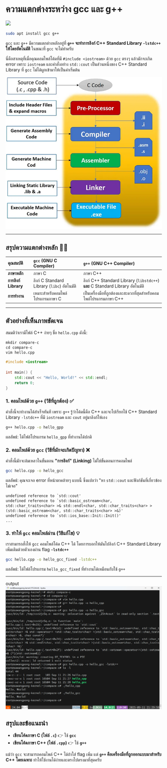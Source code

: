 # ความแตกต่างระหว่าง gcc และ g++

![](./images/gcc-vs-g-plus-plus.avif)

```bash title="installation"
sudo apt install gcc g++
```

`gcc` และ `g++` มีความแตกต่างหลักอยู่ที่ **`g++` จะทำการลิงก์ C++ Standard Library `-lstdc++` ให้โดยอัตโนมัติ** ในขณะที่ `gcc` จะไม่ทำครับ

นี่คือสาเหตุที่เมื่อคุณคอมไพล์โค้ดที่มี `#include <iostream>` ด้วย `gcc` ตรงๆ แล้วมักจะเกิด error เพราะ `iostream` และคำสั่งอย่าง `std::cout` เป็นส่วนหนึ่งของ C++ Standard Library ที่ `gcc` ไม่ได้ผูกเข้ามาให้เป็นค่าเริ่มต้น

![](./images/compile-diagrame.webp)

-----

## สรุปความแตกต่างหลัก 👨‍💻

| คุณสมบัติ | `gcc` (GNU C Compiler) | `g++` (GNU C++ Compiler) |
| :--- | :--- | :--- |
| **ภาษาหลัก** | ภาษา C | ภาษา C++ |
| **การลิงก์ Library** | ลิงก์ C Standard Library (`libc`) อัตโนมัติ | ลิงก์ C++ Standard Library (`libstdc++`) **และ** C Standard Library อัตโนมัติ |
| **การทำงาน** | เหมาะสำหรับคอมไพล์โปรแกรมภาษา C | เป็นเครื่องมือที่ถูกต้องและสะดวกที่สุดสำหรับคอมไพล์โปรแกรมภาษา C++ |

-----

## ตัวอย่างที่เห็นภาพชัดเจน

สมมติว่าเรามีไฟล์ C++ ง่ายๆ ชื่อ `hello.cpp` ดังนี้:
```
mkdir compare-c
cd compare-c
vim hello.cpp
```

```cpp title="hello.cpp"
#include <iostream>

int main() {
    std::cout << "Hello, World!" << std::endl;
    return 0;
}
```

### 1\. คอมไพล์ด้วย `g++` (วิธีที่ถูกต้อง) ✅

คำสั่งนี้จะทำงานได้สำเร็จทันที เพราะ `g++` รู้ว่าโค้ดนี้คือ C++ และจะไปเรียกใช้ C++ Standard Library `-lstdc++`  ที่มี `iostream` และ `cout` อยู่มาลิงก์ให้เอง

```bash
g++ hello.cpp -o hello_gpp
```

ผลลัพธ์: ได้ไฟล์โปรแกรม `hello_gpp` ที่ทำงานได้ปกติ

### 2\. คอมไพล์ด้วย `gcc` (วิธีที่มักจะเกิดปัญหา) ❌

คำสั่งนี้มักจะล้มเหลวในขั้นตอน **"การลิงก์" (Linking)** ไม่ใช่ขั้นตอนการคอมไพล์

```bash
gcc hello.cpp -o hello_gcc
```

ผลลัพธ์: คุณจะเจอ error ที่หน้าตาคล้ายๆ แบบนี้ ซึ่งแปลว่า "หา `std::cout` และฟังก์ชันที่เกี่ยวข้องไม่เจอ"

```
undefined reference to `std::cout'
undefined reference to `std::basic_ostream<char, std::char_traits<char> >& std::endl<char, std::char_traits<char> >(std::basic_ostream<char, std::char_traits<char> >&)'
undefined reference to `std::ios_base::Init::Init()'
...
```

### 3\. ทำให้ `gcc` คอมไพล์ผ่าน (วิธีแก้ไข) 💡

เราสามารถสั่งให้ `gcc` คอมไพล์โค้ด C++ ได้ โดยการบอกให้มันไปลิงก์ C++ Standard Library เพิ่มเติมด้วยตัวเองผ่าน flag **`-lstdc++`**

```bash
gcc hello.cpp -o hello_gcc_fixed -lstdc++
```

ผลลัพธ์: ได้ไฟล์โปรแกรม `hello_gcc_fixed` ที่ทำงานได้เหมือนกับใช้ `g++`

-----
output
![](./images/compare-c.png)

## สรุปและข้อแนะนำ

  * **เขียนโค้ดภาษา C (ไฟล์ `.c`)** 👉 ใช้ **`gcc`**
  * **เขียนโค้ดภาษา C++ (ไฟล์ `.cpp`)** 👉 ใช้ **`g++`**

แม้ว่า `gcc` จะสามารถคอมไพล์ C++ ได้ถ้าใส่ flag เพิ่ม แต่ **`g++` คือเครื่องมือที่ถูกออกแบบมาสำหรับ C++ โดยเฉพาะ** ทำให้ใช้งานได้ง่ายและตรงไปตรงมาที่สุดครับ